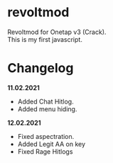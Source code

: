 # revoltmod
Revoltmod for Onetap v3 (Crack).  
This is my first javascript.
# Changelog
**11.02.2021** 
  - Added Chat Hitlog.
  - Added menu hiding.

**12.02.2021** 
  - Fixed aspectration.
  - Added Legit AA on key
  - Fixed Rage Hitlogs


